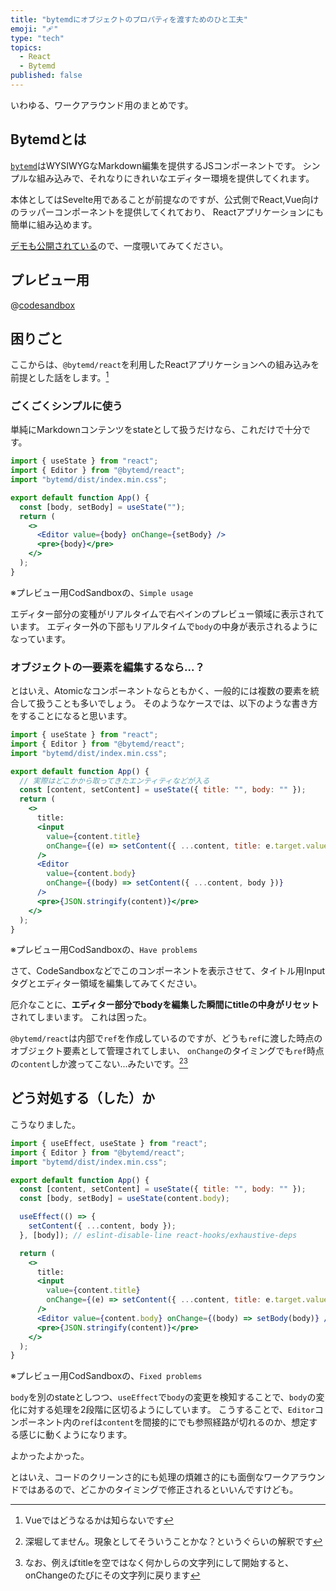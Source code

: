 ```yaml
---
title: "bytemdにオブジェクトのプロパティを渡すためのひと工夫"
emoji: "🩹"
type: "tech"
topics:
  - React
  - Bytemd
published: false
---
```


いわゆる、ワークアラウンド用のまとめです。

## Bytemdとは

[`bytemd`](https://www.npmjs.com/package/bytemd)はWYSIWYGなMarkdown編集を提供するJSコンポーネントです。
シンプルな組み込みで、それなりにきれいなエディター環境を提供してくれます。

本体としてはSevelte用であることが前提なのですが、公式側でReact,Vue向けのラッパーコンポーネントを提供してくれており、
Reactアプリケーションにも簡単に組み込めます。

[デモも公開されている](https://bytemd.netlify.app)ので、一度覗いてみてください。

## プレビュー用

@[codesandbox](https://codesandbox.io/embed/lingering-frost-xexcz?fontsize=14&hidenavigation=1&theme=dark)

## 困りごと

ここからは、`@bytemd/react`を利用したReactアプリケーションへの組み込みを前提とした話をします。[^1]

### ごくごくシンプルに使う

単純にMarkdownコンテンツをstateとして扱うだけなら、これだけで十分です。

```jsx
import { useState } from "react";
import { Editor } from "@bytemd/react";
import "bytemd/dist/index.min.css";

export default function App() {
  const [body, setBody] = useState("");
  return (
    <>
      <Editor value={body} onChange={setBody} />
      <pre>{body}</pre>
    </>
  );
}
```
※プレビュー用CodSandboxの、`Simple usage`

エディター部分の変種がリアルタイムで右ペインのプレビュー領域に表示されています。
エディター外の下部もリアルタイムで`body`の中身が表示されるようになっています。

### オブジェクトの一要素を編集するなら...？

とはいえ、Atomicなコンポーネントならともかく、一般的には複数の要素を統合して扱うことも多いでしょう。
そのようなケースでは、以下のような書き方をすることになると思います。

```jsx
import { useState } from "react";
import { Editor } from "@bytemd/react";
import "bytemd/dist/index.min.css";

export default function App() {
  // 実際はどこかから取ってきたエンティティなどが入る
  const [content, setContent] = useState({ title: "", body: "" });
  return (
    <>
      title:
      <input
        value={content.title}
        onChange={(e) => setContent({ ...content, title: e.target.value })}
      />
      <Editor
        value={content.body}
        onChange={(body) => setContent({ ...content, body })}
      />
      <pre>{JSON.stringify(content)}</pre>
    </>
  );
}
```
※プレビュー用CodSandboxの、`Have problems`

さて、CodeSandboxなどでこのコンポーネントを表示させて、タイトル用Inputタグとエディター領域を編集してみてください。

厄介なことに、**エディター部分でbodyを編集した瞬間にtitleの中身がリセット**されてしまいます。
これは困った。

`@bytemd/react`は内部で`ref`を作成しているのですが、どうも`ref`に渡した時点のオブジェクト要素として管理されてしまい、
`onChange`のタイミングでも`ref`時点の`content`しか渡ってこない...みたいです。[^2][^3]

## どう対処する（した）か

こうなりました。

```jsx
import { useEffect, useState } from "react";
import { Editor } from "@bytemd/react";
import "bytemd/dist/index.min.css";

export default function App() {
  const [content, setContent] = useState({ title: "", body: "" });
  const [body, setBody] = useState(content.body);

  useEffect(() => {
    setContent({ ...content, body });
  }, [body]); // eslint-disable-line react-hooks/exhaustive-deps

  return (
    <>
      title:
      <input
        value={content.title}
        onChange={(e) => setContent({ ...content, title: e.target.value })}
      />
      <Editor value={content.body} onChange={(body) => setBody(body)} />
      <pre>{JSON.stringify(content)}</pre>
    </>
  );
}
```
※プレビュー用CodSandboxの、`Fixed problems`

`body`を別のstateとしつつ、`useEffect`で`body`の変更を検知することで、`body`の変化に対する処理を2段階に区切るようにしています。
こうすることで、`Editor`コンポーネント内の`ref`は`content`を間接的にでも参照経路が切れるのか、想定する感じに動くようになります。

よかったよかった。

とはいえ、コードのクリーンさ的にも処理の煩雑さ的にも面倒なワークアラウンドではあるので、どこかのタイミングで修正されるといいんですけども。

[^1]: Vueではどうなるかは知らないです
[^2]: 深堀してません。現象としてそういうことかな？というぐらいの解釈です
[^3]: なお、例えばtitleを空ではなく何かしらの文字列にして開始すると、onChangeのたびにその文字列に戻ります
